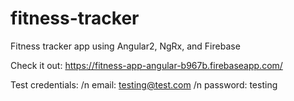# fitness-tracker
Fitness tracker app using Angular2, NgRx, and Firebase

Check it out: 
https://fitness-app-angular-b967b.firebaseapp.com/

Test credentials: /n
email: testing@test.com /n
password: testing
